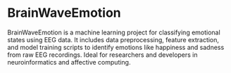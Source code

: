 # BrainWaveEmotion
BrainWaveEmotion is a machine learning project for classifying emotional states using EEG data. It includes data preprocessing, feature extraction, and model training scripts to identify emotions like happiness and sadness from raw EEG recordings. Ideal for researchers and developers in neuroinformatics and affective computing.
